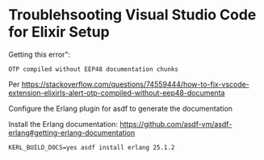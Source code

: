 # Troublehsooting Visual Studio Code for Elixir Setup


Getting this error":
```
OTP compiled without EEP48 documentation chunks
```

Per https://stackoverflow.com/questions/74559444/how-to-fix-vscode-extension-elixirls-alert-otp-compiled-without-eep48-documenta

Configure the Erlang plugin for asdf to generate the documentation

Install the Erlang documentation:
  https://github.com/asdf-vm/asdf-erlang#getting-erlang-documentation

```shell
KERL_BUILD_DOCS=yes asdf install erlang 25.1.2
```
